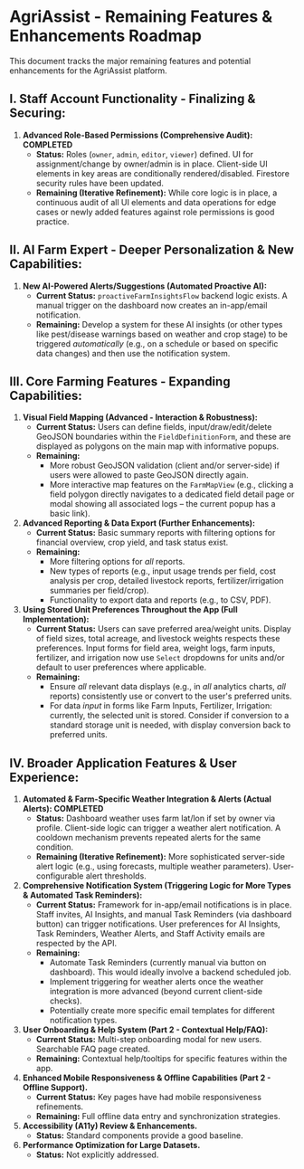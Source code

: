 
# AgriAssist - Remaining Features & Enhancements Roadmap

This document tracks the major remaining features and potential enhancements for the AgriAssist platform.

## I. Staff Account Functionality - Finalizing & Securing:
1.  **Advanced Role-Based Permissions (Comprehensive Audit): COMPLETED**
    *   **Status:** Roles (`owner`, `admin`, `editor`, `viewer`) defined. UI for assignment/change by owner/admin is in place. Client-side UI elements in key areas are conditionally rendered/disabled. Firestore security rules have been updated.
    *   **Remaining (Iterative Refinement):** While core logic is in place, a continuous audit of all UI elements and data operations for edge cases or newly added features against role permissions is good practice.

## II. AI Farm Expert - Deeper Personalization & New Capabilities:

1.  **New AI-Powered Alerts/Suggestions (Automated Proactive AI):**
    *   **Current Status:** `proactiveFarmInsightsFlow` backend logic exists. A manual trigger on the dashboard now creates an in-app/email notification.
    *   **Remaining:** Develop a system for these AI insights (or other types like pest/disease warnings based on weather and crop stage) to be triggered *automatically* (e.g., on a schedule or based on specific data changes) and then use the notification system.

## III. Core Farming Features - Expanding Capabilities:

1.  **Visual Field Mapping (Advanced - Interaction & Robustness):**
    *   **Current Status:** Users can define fields, input/draw/edit/delete GeoJSON boundaries within the `FieldDefinitionForm`, and these are displayed as polygons on the main map with informative popups.
    *   **Remaining:**
        *   More robust GeoJSON validation (client and/or server-side) if users were allowed to paste GeoJSON directly again.
        *   More interactive map features on the `FarmMapView` (e.g., clicking a field polygon directly navigates to a dedicated field detail page or modal showing all associated logs – the current popup has a basic link).
2.  **Advanced Reporting & Data Export (Further Enhancements):**
    *   **Current Status:** Basic summary reports with filtering options for financial overview, crop yield, and task status exist.
    *   **Remaining:**
        *   More filtering options for *all* reports.
        *   New types of reports (e.g., input usage trends per field, cost analysis per crop, detailed livestock reports, fertilizer/irrigation summaries per field/crop).
        *   Functionality to export data and reports (e.g., to CSV, PDF).
3.  **Using Stored Unit Preferences Throughout the App (Full Implementation):**
    *   **Current Status:** Users can save preferred area/weight units. Display of field sizes, total acreage, and livestock weights respects these preferences. Input forms for field area, weight logs, farm inputs, fertilizer, and irrigation now use `Select` dropdowns for units and/or default to user preferences where applicable.
    *   **Remaining:**
        *   Ensure *all* relevant data displays (e.g., in *all* analytics charts, *all* reports) consistently use or convert to the user's preferred units.
        *   For data *input* in forms like Farm Inputs, Fertilizer, Irrigation: currently, the selected unit is stored. Consider if conversion to a standard storage unit is needed, with display conversion back to preferred units.

## IV. Broader Application Features & User Experience:

1.  **Automated & Farm-Specific Weather Integration & Alerts (Actual Alerts): COMPLETED**
    *   **Status:** Dashboard weather uses farm lat/lon if set by owner via profile. Client-side logic can trigger a weather alert notification. A cooldown mechanism prevents repeated alerts for the same condition.
    *   **Remaining (Iterative Refinement):** More sophisticated server-side alert logic (e.g., using forecasts, multiple weather parameters). User-configurable alert thresholds.
2.  **Comprehensive Notification System (Triggering Logic for More Types & Automated Task Reminders):**
    *   **Current Status:** Framework for in-app/email notifications is in place. Staff invites, AI Insights, and manual Task Reminders (via dashboard button) can trigger notifications. User preferences for AI Insights, Task Reminders, Weather Alerts, and Staff Activity emails are respected by the API.
    *   **Remaining:**
        *   Automate Task Reminders (currently manual via button on dashboard). This would ideally involve a backend scheduled job.
        *   Implement triggering for weather alerts once the weather integration is more advanced (beyond current client-side checks).
        *   Potentially create more specific email templates for different notification types.
3.  **User Onboarding & Help System (Part 2 - Contextual Help/FAQ):**
    *   **Current Status:** Multi-step onboarding modal for new users. Searchable FAQ page created.
    *   **Remaining:** Contextual help/tooltips for specific features within the app.
4.  **Enhanced Mobile Responsiveness & Offline Capabilities (Part 2 - Offline Support).**
    *   **Current Status:** Key pages have had mobile responsiveness refinements.
    *   **Remaining:** Full offline data entry and synchronization strategies.
5.  **Accessibility (A11y) Review & Enhancements.**
    *   **Status:** Standard components provide a good baseline.
6.  **Performance Optimization for Large Datasets.**
    *   **Status:** Not explicitly addressed.

